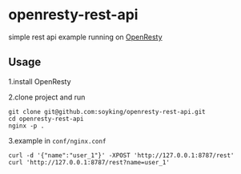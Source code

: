 openresty-rest-api
===

simple rest api example running on [OpenResty](https://www.openresty.org/)

## Usage

1.install OpenResty

2.clone project and run

```
git clone git@github.com:soyking/openresty-rest-api.git
cd openresty-rest-api
nginx -p .
```

3.example in `conf/nginx.conf`

```
curl -d '{"name":"user_1"}' -XPOST 'http://127.0.0.1:8787/rest'
curl 'http://127.0.0.1:8787/rest?name=user_1'
```
